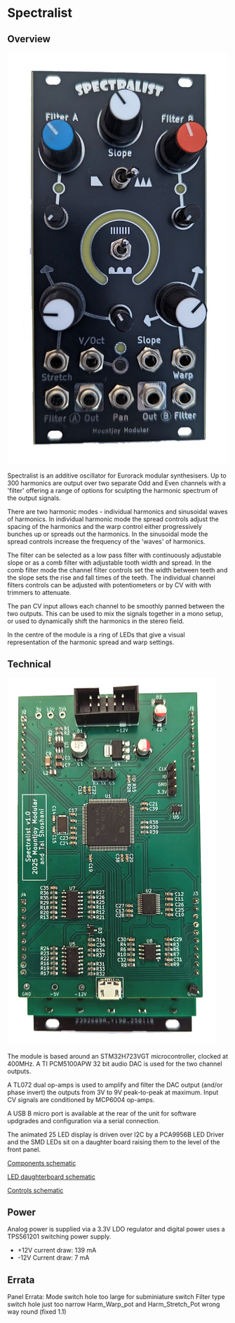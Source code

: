 # Spectralist

## Overview

![Image](Graphics/Spectralist_Front.jpg "icon")

Spectralist is an additive oscillator for Eurorack modular synthesisers. Up to 300 harmonics are output over two separate Odd and Even channels with a 'filter' offering a range of options for sculpting the harmonic spectrum of the output signals.

There are two harmonic modes - individual harmonics and sinusoidal waves of harmonics. In individual harmonic mode the spread controls adjust the spacing of the harmonics and the warp control either progressively bunches up or spreads out the harmonics. In the sinusoidal mode the spread controls increase the frequency of the 'waves' of harmonics.

The filter can be selected as a low pass filter with continuously adjustable slope or as a comb filter with adjustable tooth width and spread. In the comb filter mode the channel filter controls set the width between teeth and the slope sets the rise and fall times of the teeth. The individual channel filters controls can be adjusted with potentiometers or by CV with with trimmers to attenuate.

The pan CV input allows each channel to be smoothly panned between the two outputs. This can be used to mix the signals together in a mono setup, or used to dynamically shift the harmonics in the stereo field.

In the centre of the module is a ring of LEDs that give a visual representation of the harmonic spread and warp settings.


## Technical

![Image](Graphics/Spectralist_Back.jpg "icon")

The module is based around an STM32H723VGT microcontroller, clocked at 400MHz. A TI PCM5100APW 32 bit audio DAC is used for the two channel outputs.

A TL072 dual op-amps is used to amplify and filter the DAC output (and/or phase invert) the outputs from 3V to 9V peak-to-peak at maximum. Input CV signals are conditioned by MCP6004 op-amps.

A USB B micro port is available at the rear of the unit for software updgrades and configuration via a serial connection.

The animated 25 LED display is driven over I2C by a PCA9956B LED Driver and the SMD LEDs sit on a daughter board raising them to the level of the front panel.

[Components schematic](Hardware/Spectralist_Components.pdf)

[LED daughterboard schematic](Hardware/Spectralist_LED_Daughterboard.pdf)

[Controls schematic](Hardware/Spectralist_Controls.pdf)

## Power

Analog power is supplied via a 3.3V LDO regulator and digital power uses a TPS561201 switching power supply.

- +12V current draw: 139 mA
- -12V Current draw: 7 mA

## Errata

Panel Errata: Mode switch hole too large for subminiature switch
Filter type switch hole just too narrow
Harm_Warp_pot and Harm_Stretch_Pot wrong way round (fixed 1.1)

